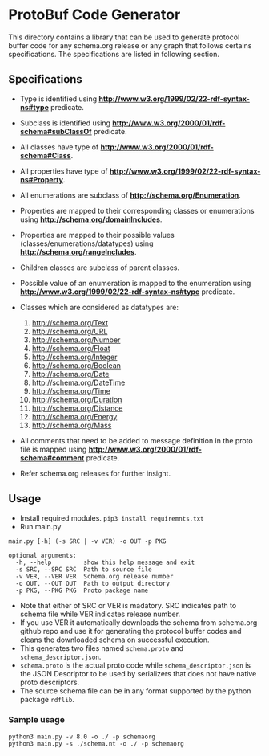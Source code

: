 
# ProtoBuf Code Generator

This directory contains a library that can be used to generate protocol buffer code for any schema.org release or any graph that follows certains specifications. The specifications are listed in following section.

## Specifications
- Type is identified using **http://www.w3.org/1999/02/22-rdf-syntax-ns#type** predicate.
- Subclass is identified using **http://www.w3.org/2000/01/rdf-schema#subClassOf** predicate.
- All classes have type of **http://www.w3.org/2000/01/rdf-schema#Class**.
- All properties have type of **http://www.w3.org/1999/02/22-rdf-syntax-ns#Property**.
- All enumerations are subclass of **http://schema.org/Enumeration**.
- Properties are mapped to their corresponding classes or enumerations using **http://schema.org/domainIncludes**. 
- Properties are mapped to their possible values (classes/enumerations/datatypes) using **http://schema.org/rangeIncludes**. 
- Children classes are subclass of parent classes.
- Possible value of an enumeration is mapped to the enumeration using **http://www.w3.org/1999/02/22-rdf-syntax-ns#type** predicate.
- Classes which are considered as datatypes are:
	1) http://schema.org/Text
	2) http://schema.org/URL
	3) http://schema.org/Number
	4) http://schema.org/Float
	5) http://schema.org/Integer
	6) http://schema.org/Boolean
	7) http://schema.org/Date
	8) http://schema.org/DateTime
	9) http://schema.org/Time
	10) http://schema.org/Duration
	11) http://schema.org/Distance
	12) http://schema.org/Energy
	13) http://schema.org/Mass
	
- All comments that need to be added to message definition in the proto file is mapped using **http://www.w3.org/2000/01/rdf-schema#comment** predicate.
- Refer schema.org releases for further insight.

## Usage
- Install required modules. `pip3 install requiremnts.txt`
-  Run main.py
```
main.py [-h] (-s SRC | -v VER) -o OUT -p PKG

optional arguments:
  -h, --help         show this help message and exit
  -s SRC, --SRC SRC  Path to source file
  -v VER, --VER VER  Schema.org release number
  -o OUT, --OUT OUT  Path to output directory
  -p PKG, --PKG PKG  Proto package name
```
- Note that either of SRC or VER is madatory. SRC indicates path to schema file while VER indicates release number. 
- If you use VER it automatically downloads the schema from schema.org github repo and use it for generating the protocol buffer codes and cleans the downloaded schema on successful execution.
- This generates two files named `schema.proto` and `schema_descriptor.json`.
- `schema.proto` is the actual proto code while `schema_descriptor.json` is the JSON Descriptor to be used by serializers that does not have native proto descriptors.
- The source schema file can be in any format supported by the python package `rdflib`.

### Sample usage

    python3 main.py -v 8.0 -o ./ -p schemaorg
    python3 main.py -s ./schema.nt -o ./ -p schemaorg
